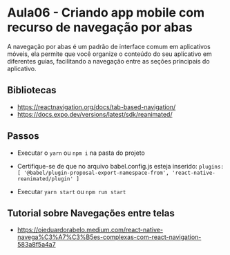 # Aula06 - Criando app mobile com recurso de navegação por abas

  A navegação por abas é um padrão de interface comum em aplicativos móveis, ela permite que você organize o conteúdo do seu aplicativo em diferentes guias, facilitando a navegação entre as seções principais do aplicativo.

## Bibliotecas
  - https://reactnavigation.org/docs/tab-based-navigation/
  - https://docs.expo.dev/versions/latest/sdk/reanimated/

## Passos

  - Executar o `yarn` ou `npm i` na pasta do projeto
  - Certifique-se de que no arquivo babel.config.js esteja inserido: `plugins: [
      '@babel/plugin-proposal-export-namespace-from',
      'react-native-reanimated/plugin'
    ]`

  - Executar `yarn start` ou `npm run start`

## Tutorial sobre Navegações entre telas
- https://oieduardorabelo.medium.com/react-native-navega%C3%A7%C3%B5es-complexas-com-react-navigation-583a8f5a4a7

  